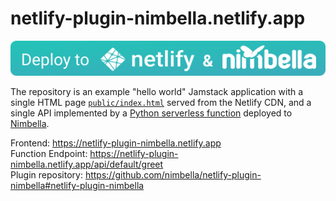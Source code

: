 # netlify-plugin-nimbella.netlify.app

<a href="https://app.netlify.com/start/deploy?repository=https://github.com/nimbella/netlify-plugin-nimbella.netlify.app&stack=nimbella" target="_blank">![Deploy to Netlify & Nimbella](.github/deploy_to_netlify_nimbella.svg)</a>

The repository is an example "hello world" Jamstack application with a single HTML page [`public/index.html`](public/index.html) served from the Netlify CDN, and a single API implemented by a [Python serverless function](packages/default/greet.py) deployed to [Nimbella](https://nimbella.com). 

Frontend: https://netlify-plugin-nimbella.netlify.app<br>
Function Endpoint: https://netlify-plugin-nimbella.netlify.app/api/default/greet <br>
Plugin repository: https://github.com/nimbella/netlify-plugin-nimbella#netlify-plugin-nimbella
